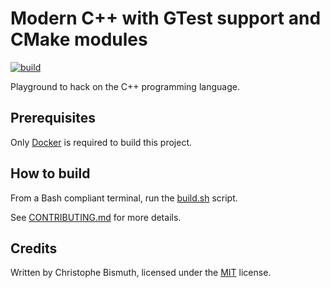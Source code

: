 # Modern C++ with GTest support and CMake modules

[![build](https://github.com/cbismuth/modern-cpp-modules/actions/workflows/docker.yml/badge.svg)](https://github.com/cbismuth/modern-cpp-modules/actions/workflows/docker.yml)

Playground to hack on the C++ programming language.

## Prerequisites

Only [Docker](https://www.docker.com/) is required to build this project.

## How to build

From a Bash compliant terminal, run the [build.sh](build.sh) script.

See [CONTRIBUTING.md](CONTRIBUTING.md) for more details.

## Credits

Written by Christophe Bismuth, licensed under the [MIT](LICENSE) license.
